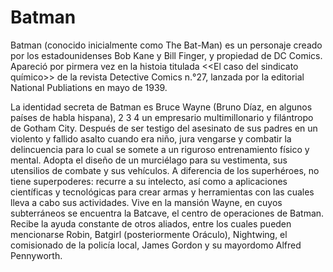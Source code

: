 # Batman

Batman (conocido inicialmente como The Bat-Man) es un personaje creado por los estadounidenses Bob Kane y Bill Finger,
y propiedad de DC Comics.  Apareció por pirmera vez en la histoia titulada <<El caso del sindicato químico>> de la revista
Detective Comics n.°27, lanzada por la editorial National Publiations en mayo de 1939.

La identidad secreta de Batman es Bruce Wayne (Bruno Díaz, en algunos países de habla hispana), 2 3 4 un empresario
multimillonario y filántropo de Gotham City.  Después de ser testigo del asesinato de sus padres en un violento y fallido
asalto cuando era niño, jura vengarse y combatir la delincuencia para lo cual se somete a un riguroso entrenamiento físico y
mental.  Adopta el diseño de un murciélago para su vestimenta, sus utensilios de combate y sus vehículos.  A diferencia de
los superhéroes, no tiene superpoderes: recurre a su intelecto, así como a aplicaciones científicas y tecnológicas para crear
armas y herramientas con las cuales lleva a cabo sus actividades.  Vive en la mansión Wayne, en cuyos subterráneos se
encuentra la Batcave, el centro de operaciones de Batman.  Recibe la ayuda constante de otros aliados, entre los cuales
pueden mencionarse Robin, Batgirl (posteriormente Oráculo), Nightwing, el comisionado de la policía local, James Gordon y
su mayordomo Alfred Pennyworth.
